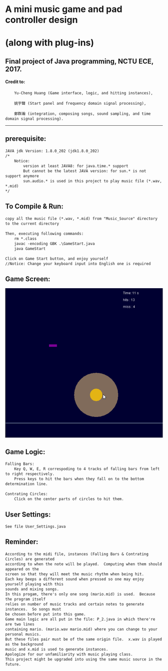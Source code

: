 # A mini music game and pad controller design 
# (along with plug-ins)

## Final project of Java programming, NCTU ECE, 2017.

#### Credit to: 
		Yu-Cheng Huang (Game interface, logic, and hitting instances), 

		姚宇聲 (Start panel and frequency domain signal processing),
 
		鄭群瀚 (integration, composing songs, sound sampling, and time domain signal processing).

-----

## prerequisite:

	JAVA jdk Version: 1.8.0_202 (jdk1.8.0_202)
	/*
		Notice: 
			version at least JAVA8: for java.time.* support
			But cannot be the latest JAVA version: for sun.* is not support anymore
			sun.audio.* is used in this project to play music file (*.wav, *.mid)
	*/

## To Compile & Run:
	copy all the music file (*.wav, *.mid) from "Music_Source" directory to the current directory

	Then, executing following commands:
		rm *.class
		javac -encoding GBK .\GameStart.java
		java GameStart
	
	Click on Game Start button, and enjoy yourself
	//Notice: Change your keyboard input into English one is required

## Game Screen:
![screen-gif](./GIF/Screen1.gif)
	
<!-- <img src="./GIF/Screen1.gif" alt="My Project GIF" width="500" height="600"> -->

## Game Logic:

	Falling Bars:
		Key Q, W, E, R correspoding to 4 tracks of falling bars from left to right respectively.
		Press keys to hit the bars when they fall on to the bottom determination line.
	
	Contrating Circles:
		Click on the center parts of circles to hit them.

## User Settings:

	See file User_Settings.java
	
## Reminder:

	According to the midi file, instances (Falling Bars & Contrating Circles) are generated 
	according to when the note will be played.  Computing when them should appeared on the
	screen so that they will meet the music rhythm when being hit.
	Each key beeps a different sound when pressed so one may enjoy yourself playing with this
	sounds and mixing songs.
	In this progam, there's only one song (mario.mid) is used.  Because the program itself 
	relies on number of music tracks and certain notes to generate instances.  So songs must
	be chosen before put into this game.
	Game main logic are all put in the file: P_2.java in which there're are two lines 
	containing mario. (mario.wav mario.mid) where you can change to your personal musics.
	But these files pair must be of the same origin file.  x.wav is played as the background 
	music and x.mid is used to generate instances.
	Apologize for our unfamiliarity with music playing class.
	This project might be upgraded into using the same music source in the future.
	


